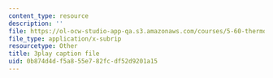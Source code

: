 ```yaml
---
content_type: resource
description: ''
file: https://ol-ocw-studio-app-qa.s3.amazonaws.com/courses/5-60-thermodynamics-kinetics-spring-2008/0b874d4df5a855e782fcdf52d9201a15_RrVq7Yduz2g.vtt
file_type: application/x-subrip
resourcetype: Other
title: 3play caption file
uid: 0b874d4d-f5a8-55e7-82fc-df52d9201a15
---
```

